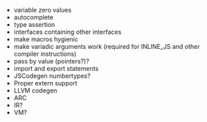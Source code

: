 - variable zero values
- autocomplete
- type assertion
- interfaces containing other interfaces
- make macros hygienic
- make variadic arguments work (required for INLINE_JS and other compiler instructions)
- pass by value (pointers?)?
- import and export statements
- JSCodegen numbertypes?
- Proper extern support
- LLVM codegen
- ARC
- IR?
- VM?

